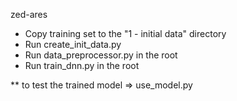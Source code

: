 zed-ares

 * Copy training set to the "1 - initial data" directory
 * Run create_init_data.py
 * Run data_preprocessor.py in the root
 * Run train_dnn.py in the root

 ** to test the trained model => use_model.py